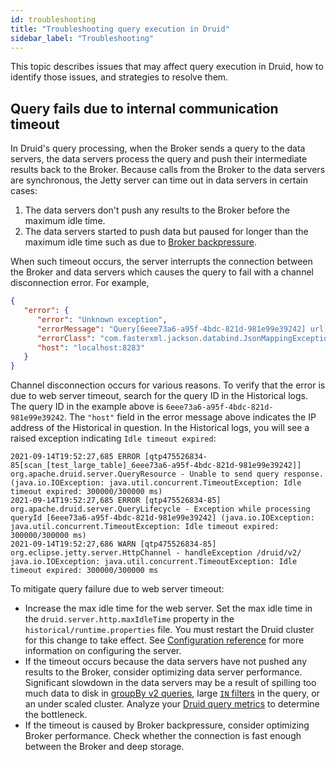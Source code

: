 ```yaml
---
id: troubleshooting
title: "Troubleshooting query execution in Druid"
sidebar_label: "Troubleshooting"
---
```


<!--
  ~ Licensed to the Apache Software Foundation (ASF) under one
  ~ or more contributor license agreements.  See the NOTICE file
  ~ distributed with this work for additional information
  ~ regarding copyright ownership.  The ASF licenses this file
  ~ to you under the Apache License, Version 2.0 (the
  ~ "License"); you may not use this file except in compliance
  ~ with the License.  You may obtain a copy of the License at
  ~
  ~   http://www.apache.org/licenses/LICENSE-2.0
  ~
  ~ Unless required by applicable law or agreed to in writing,
  ~ software distributed under the License is distributed on an
  ~ "AS IS" BASIS, WITHOUT WARRANTIES OR CONDITIONS OF ANY
  ~ KIND, either express or implied.  See the License for the
  ~ specific language governing permissions and limitations
  ~ under the License.
  -->

This topic describes issues that may affect query execution in Druid, how to identify those issues, and strategies to resolve them.

## Query fails due to internal communication timeout

In Druid's query processing, when the Broker sends a query to the data servers, the data servers process the query and push their intermediate results back to the Broker.
Because calls from the Broker to the data servers are synchronous, the Jetty server can time out in data servers in certain cases: 

1. The data servers don't push any results to the Broker before the maximum idle time.
2. The data servers started to push data but paused for longer than the maximum idle time such as due to [Broker backpressure](./../operations/basic-cluster-tuning.md#broker-backpressure).

When such timeout occurs, the server interrupts the connection between the Broker and data servers which causes the query to fail with a channel disconnection error. For example,

```json
{
   "error": {
      "error": "Unknown exception",
      "errorMessage": "Query[6eee73a6-a95f-4bdc-821d-981e99e39242] url[https://localhost:8283/druid/v2/] failed with exception msg [Channel disconnected] (through reference chain: org.apache.druid.query.scan.ScanResultValue[\"segmentId\"])",
      "errorClass": "com.fasterxml.jackson.databind.JsonMappingException",
      "host": "localhost:8283"
   }
}
```

Channel disconnection occurs for various reasons.
To verify that the error is due to web server timeout, search for the query ID in the Historical logs.
The query ID in the example above is `6eee73a6-a95f-4bdc-821d-981e99e39242`.
The `"host"` field in the error message above indicates the IP address of the Historical in question.
In the Historical logs, you will see a raised exception indicating `Idle timeout expired`:

```text
2021-09-14T19:52:27,685 ERROR [qtp475526834-85[scan_[test_large_table]_6eee73a6-a95f-4bdc-821d-981e99e39242]] org.apache.druid.server.QueryResource - Unable to send query response. (java.io.IOException: java.util.concurrent.TimeoutException: Idle timeout expired: 300000/300000 ms)
2021-09-14T19:52:27,685 ERROR [qtp475526834-85] org.apache.druid.server.QueryLifecycle - Exception while processing queryId [6eee73a6-a95f-4bdc-821d-981e99e39242] (java.io.IOException: java.util.concurrent.TimeoutException: Idle timeout expired: 300000/300000 ms)
2021-09-14T19:52:27,686 WARN [qtp475526834-85] org.eclipse.jetty.server.HttpChannel - handleException /druid/v2/ java.io.IOException: java.util.concurrent.TimeoutException: Idle timeout expired: 300000/300000 ms
```

To mitigate query failure due to web server timeout:
* Increase the max idle time for the web server.
Set the max idle time in the `druid.server.http.maxIdleTime` property in the `historical/runtime.properties` file.
You must restart the Druid cluster for this change to take effect.
See [Configuration reference](./../configuration/index.md) for more information on configuring the server. 
* If the timeout occurs because the data servers have not pushed any results to the Broker, consider optimizing data server performance. Significant slowdown in the data servers may be a result of spilling too much data to disk in [groupBy v2 queries](groupbyquery.md#performance-tuning-for-groupby-v2), large [`IN` filters](filters.md#in-filter) in the query, or an under scaled cluster. Analyze your [Druid query metrics](./../operations/metrics.md#query-metrics) to determine the bottleneck.
* If the timeout is caused by Broker backpressure, consider optimizing Broker performance. Check whether the connection is fast enough between the Broker and deep storage.

